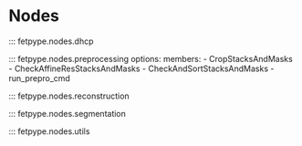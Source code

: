 # Nodes

::: fetpype.nodes.dhcp

::: fetpype.nodes.preprocessing
    options:
      members: 
        - CropStacksAndMasks
        - CheckAffineResStacksAndMasks
        - CheckAndSortStacksAndMasks
        - run_prepro_cmd


::: fetpype.nodes.reconstruction


::: fetpype.nodes.segmentation

::: fetpype.nodes.utils



